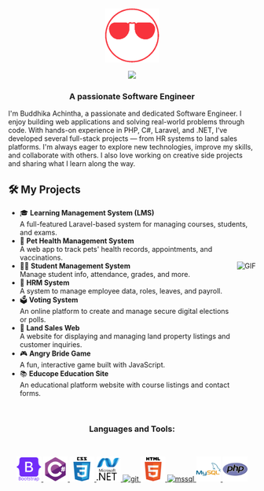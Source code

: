<br>
<p align="center">
  <img width="110" src="https://raw.githubusercontent.com/tonynguyenit18/tonynguyenit18/main/static/happy-face.gif">
</p>

<p align="center">
  <a href="https://github.com/buddhikaachintha">
    <img src="https://readme-typing-svg.herokuapp.com?color=%2336BCF7&center=true&vCenter=true&lines=Hi+%F0%9F%91%8B,+I%27m+Buddhika+Achintha;Welcome+to+my+GitHub+profile">
  </a>
</p>

<h3 align="center">A passionate Software Engineer </h3>


<p>
I'm Buddhika Achintha, a passionate and dedicated Software Engineer. I enjoy building web applications and solving real-world problems through code. With hands-on experience in PHP, C#, Laravel, and .NET, I’ve developed several full-stack projects — from HR systems to land sales platforms. I'm always eager to explore new technologies, improve my skills, and collaborate with others. I also love working on creative side projects and sharing what I learn along the way.
</p>


<div style="text-align: left;">
  <h2>🛠️ My Projects</h2>
 

  <ul>
    <li>
      🎓 <strong>Learning Management System (LMS)</strong><br>
      A full-featured Laravel-based system for managing courses, students, and exams.
    </li>
    <li>
      🐾 <strong>Pet Health Management System</strong><br>
      A web app to track pets' health records, appointments, and vaccinations.
    </li>
       <img align="right" height="270px" alt="GIF" src="https://media.giphy.com/media/CVtNe84hhYF9u/giphy.gif" />
    <li>
      🧑‍🏫 <strong>Student Management System</strong><br>
      Manage student info, attendance, grades, and more.
    </li>
    <li>
      👥 <strong>HRM System</strong><br>
      A system to manage employee data, roles, leaves, and payroll.
    </li>
    <li>
      🗳️ <strong>Voting System</strong><br>
      An online platform to create and manage secure digital elections or polls.
    </li>
    <li>
      🏡 <strong>Land Sales Web</strong><br>
      A website for displaying and managing land property listings and customer inquiries.
    </li>
    <li>
      🎮 <strong>Angry Bride Game</strong><br>
      A fun, interactive game built with JavaScript.
    </li>
    <li>
      📚 <strong>Educope Education Site</strong><br>
      An educational platform website with course listings and contact forms.
    </li>
  </ul>

</div>

<br>

<h3 align="center">Languages and Tools:</h3>
<br>
<p align="center"> 
  <a href="https://getbootstrap.com" target="_blank" rel="noreferrer"> 
    <img src="https://raw.githubusercontent.com/devicons/devicon/master/icons/bootstrap/bootstrap-plain-wordmark.svg" alt="bootstrap" width="50" height="50"/> 
  </a> 
  <a href="https://www.w3schools.com/cs/" target="_blank" rel="noreferrer"> 
    <img src="https://raw.githubusercontent.com/devicons/devicon/master/icons/csharp/csharp-original.svg" alt="csharp" width="50" height="50"/> 
  </a> 
  <a href="https://www.w3schools.com/css/" target="_blank" rel="noreferrer"> 
    <img src="https://raw.githubusercontent.com/devicons/devicon/master/icons/css3/css3-original-wordmark.svg" alt="css3" width="50" height="50"/> 
  </a> 
  <a href="https://dotnet.microsoft.com/" target="_blank" rel="noreferrer"> 
    <img src="https://raw.githubusercontent.com/devicons/devicon/master/icons/dot-net/dot-net-original-wordmark.svg" alt="dotnet" width="50" height="50"/> 
  </a> 
  <a href="https://git-scm.com/" target="_blank" rel="noreferrer"> 
    <img src="https://www.vectorlogo.zone/logos/git-scm/git-scm-icon.svg" alt="git" width="50" height="50"/> 
  </a> 
  <a href="https://www.w3.org/html/" target="_blank" rel="noreferrer"> 
    <img src="https://raw.githubusercontent.com/devicons/devicon/master/icons/html5/html5-original-wordmark.svg" alt="html5" width="50" height="50"/> 
  </a> 
  <a href="https://www.microsoft.com/en-us/sql-server" target="_blank" rel="noreferrer"> 
    <img src="https://www.svgrepo.com/show/303229/microsoft-sql-server-logo.svg" alt="mssql" width="50" height="50"/> 
  </a> 
  <a href="https://www.mysql.com/" target="_blank" rel="noreferrer"> 
    <img src="https://raw.githubusercontent.com/devicons/devicon/master/icons/mysql/mysql-original-wordmark.svg" alt="mysql" width="50" height="50"/> 
  </a> 
  <a href="https://www.php.net" target="_blank" rel="noreferrer"> 
    <img src="https://raw.githubusercontent.com/devicons/devicon/master/icons/php/php-original.svg" alt="php" width="50" height="50"/> 
  </a> 
</p>



